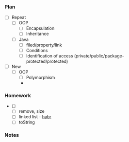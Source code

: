### Plan

 - [ ] Repeat
   - [ ] OOP
     - [ ] Encapsulation
     - [ ] Inheritance
   - [ ] Java
     - [ ] filed/property/link
     - [ ] Conditions
     - [ ] Identification of access (private/public/package-protected/protected)

 - [ ] New 
   - [ ] OOP
     - [ ] Polymorphism
     - 
### Homework

- [ ]
  - [ ] remove, size
  - [ ] linked list - [habr](https://habr.com/ru/post/127864/)
  - [ ] toString

### Notes
